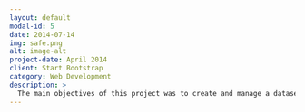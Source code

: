 ```yaml
---
layout: default
modal-id: 5
date: 2014-07-14
img: safe.png
alt: image-alt
project-date: April 2014
client: Start Bootstrap
category: Web Development
description: >
  The main objectives of this project was to create and manage a dataset using SQL. I demonstrated key database operations such as table creation with constraints, data import from CSV files, JOIN operations, data querying, and performing calculations while explaining my process to beginner and intermediate SQL learners. I was able to efficiently organize and analyze data from these practice datasets which enabled me to extract valuable insights. Watch the full video on YouTube here: <a href='https://www.youtube.com/watch?v=MwxCgEfSYq8' target='_blank'>Books and Sales in PostgreSQL</a>
---
```

